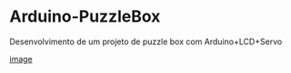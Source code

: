 Arduino-PuzzleBox
=================

Desenvolvimento de um projeto de puzzle box com Arduino+LCD+Servo

[image](https://github.com/felipefernandes/Arduino-PuzzleBox/blob/master/pbox-schema.jpg)

